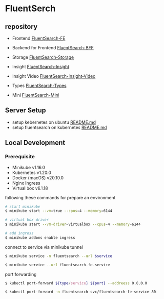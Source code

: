 # FluentSerch

## repository
- Frontend [FluentSearch-FE](https://github.com/yee2542/FluentSearch-FE)
- Backend for Frontend [FluentSearch-BFF](https://github.com/yee2542/FluentSearch-BFF)
- Storage [FluentSearch-Storage](https://github.com/yee2542/FluentSearch-Storage)
- Insight [FluentSearch-Insight](https://github.com/yee2542/FluentSearch-Insight)
- Insight Video [FluentSearch-Insight-Video](https://github.com/yee2542/FluentSearch-Insight-Video)
- Types [FluentSearch-Types](https://github.com/yee2542/FluentSearch-Types)

- Mini [FluentSearch-Mini](https://github.com/yee2542/FluentSearch-Mini)

## Server Setup
- setup kebernetes on ubuntu [README.md](anisible/kube-setup/)
- setup fluentsearch on kubernetes [README.md](kubernetes/)

## Local Development

### Prerequisite
- Minikube v1.16.0
- Kubernetes v1.20.0
- Docker (macOS) v20.10.0
- Nginx Ingress
- Virtual box v6.1.18

following these commands for prepare an environment

```sh
# start minikube
$ minikube start --vm=true --cpus=4 --memory=6144

# virtual box driver
$ minikube start --vm-driver=virtualbox --cpus=4 --memory=6144

# add ingress
$ minikube addons enable ingress
```

connect to service via minikube tunnel

```sh
$ minikube service -n fluentsearch --url $service

$ minikube service --url fluentsearch-fe-service
```

port forwarding

```sh
$ kubectl port-forward ${type/service} ${port} --addreess 0.0.0.0

$ kubectl port-forward -n fluentsearch svc/fluentsearch-fe-service 80 --address 0.0.0.0
```
